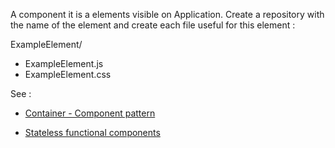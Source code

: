 A component it is a elements visible on Application.
Create a repository with the name of the element and create each file useful
for this element :

ExampleElement/
 - ExampleElement.js
 - ExampleElement.css


See :

-  [Container - Component pattern](https://medium.com/@learnreact/container-components-c0e67432e005#.riynoq0lv)

- [Stateless functional components](https://facebook.github.io/react/blog/2015/10/07/react-v0.14.html#stateless-functional-components)
